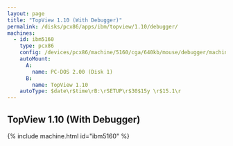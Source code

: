 ```yaml
---
layout: page
title: "TopView 1.10 (With Debugger)"
permalink: /disks/pcx86/apps/ibm/topview/1.10/debugger/
machines:
  - id: ibm5160
    type: pcx86
    config: /devices/pcx86/machine/5160/cga/640kb/mouse/debugger/machine.xml
    autoMount:
      A:
        name: PC-DOS 2.00 (Disk 1)
      B:
        name: TopView 1.10
    autoType: $date\r$time\rB:\rSETUP\r$30$15y \r$15.1\r
---
```


TopView 1.10 (With Debugger)
----------------------------

{% include machine.html id="ibm5160" %}
